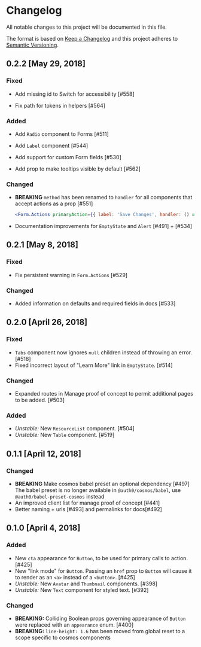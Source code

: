 # Changelog

All notable changes to this project will be documented in this file.

The format is based on [Keep a Changelog](http://keepachangelog.com/en/1.0.0/)
and this project adheres to [Semantic Versioning](http://semver.org/spec/v2.0.0.html).

## 0.2.2 [May 29, 2018]

### Fixed

* Add missing id to Switch for accessibility [#558]

* Fix path for tokens in helpers [#564]

### Added

* Add `Radio` component to Forms [#511]

* Add `Label` component [#544]

* Add support for custom Form fields [#530]

* Add prop to make tooltips visible by default [#562]

### Changed

* **BREAKING** `method` has been renamed to `handler` for all components that accept actions as a prop [#551]

  ```jsx
  <Form.Actions primaryAction={{ label: 'Save Changes', handler: () => {} }} />
  ```

* Documentation improvements for `EmptyState` and `Alert` [#491] + [#534]

## 0.2.1 [May 8, 2018]

### Fixed

* Fix persistent warning in `Form.Actions` [#529]

### Changed

* Added information on defaults and required fields in docs [#533]

## 0.2.0 [April 26, 2018]

### Fixed

* `Tabs` component now ignores `null` children instead of throwing an error. [#518]
* Fixed incorrect layout of "Learn More" link in `EmptyState`. [#514]

### Changed

* Expanded routes in Manage proof of concept to permit additional pages to be added. [#503]

### Added

* _Unstable:_ New `ResourceList` component. [#504]
* _Unstable:_ New `Table` component. [#519]

## 0.1.1 [April 12, 2018]

### Changed

* **BREAKING** Make cosmos babel preset an optional dependency [#497]
  The babel preset is no longer available in `@auth0/cosmos/babel`, use `@auth0/babel-preset-cosmos` instead
* An improved client list for manage proof of concept [#441]
* Better naming + urls [#493] and permalinks for docs[#492]

## 0.1.0 [April 4, 2018]

### Added

* New `cta` appearance for `Button`, to be used for primary calls to action. [#425]
* New "link mode" for `Button`. Passing an `href` prop to `Button` will cause it to render as an `<a>` instead of a `<button>`. [#425]
* _Unstable:_ New `Avatar` and `Thumbnail` components. [#398]
* _Unstable:_ New `Text` component for styled text. [#392]

### Changed

* **BREAKING:** Colliding Boolean props governing appearance of `Button` were replaced with an `appearance` enum. [#400]
* **BREAKING:** `line-height: 1.6` has been moved from global reset to a scope specific to cosmos components
